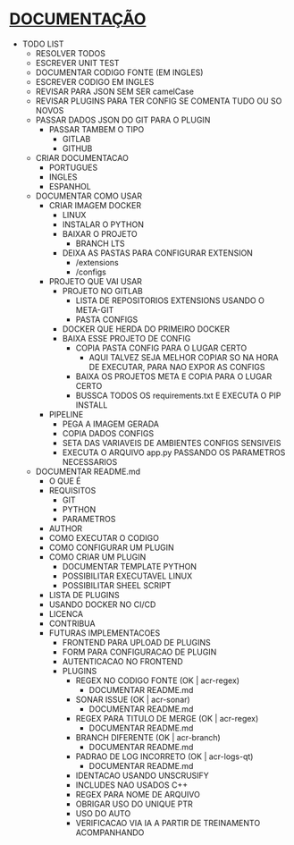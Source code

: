 # [DOCUMENTAÇÃO](https://github.com/automatic-code-review/docs/wiki)

- TODO LIST
    - RESOLVER TODOS
    - ESCREVER UNIT TEST
    - DOCUMENTAR CODIGO FONTE (EM INGLES)
    - ESCREVER CODIGO EM INGLES
    - REVISAR PARA JSON SEM SER camelCase
    - REVISAR PLUGINS PARA TER CONFIG SE COMENTA TUDO OU SO NOVOS
    - PASSAR DADOS JSON DO GIT PARA O PLUGIN
        - PASSAR TAMBEM O TIPO
            - GITLAB
            - GITHUB
    - CRIAR DOCUMENTACAO
        - PORTUGUES
        - INGLES
        - ESPANHOL
    - DOCUMENTAR COMO USAR
        - CRIAR IMAGEM DOCKER
            - LINUX
            - INSTALAR O PYTHON
            - BAIXAR O PROJETO
                - BRANCH LTS
            - DEIXA AS PASTAS PARA CONFIGURAR EXTENSION
                - /extensions
                - /configs
        - PROJETO QUE VAI USAR
            - PROJETO NO GITLAB
                - LISTA DE REPOSITORIOS EXTENSIONS USANDO O META-GIT
                - PASTA CONFIGS
            - DOCKER QUE HERDA DO PRIMEIRO DOCKER
            - BAIXA ESSE PROJETO DE CONFIG
                - COPIA PASTA CONFIG PARA O LUGAR CERTO
                    - AQUI TALVEZ SEJA MELHOR COPIAR SO NA HORA DE EXECUTAR, PARA NAO EXPOR AS CONFIGS
                - BAIXA OS PROJETOS META E COPIA PARA O LUGAR CERTO
                - BUSSCA TODOS OS requirements.txt E EXECUTA O PIP INSTALL
        - PIPELINE
            - PEGA A IMAGEM GERADA
            - COPIA DADOS CONFIGS
            - SETA DAS VARIAVEIS DE AMBIENTES CONFIGS SENSIVEIS
            - EXECUTA O ARQUIVO app.py PASSANDO OS PARAMETROS NECESSARIOS
    - DOCUMENTAR README.md
        - O QUE É
        - REQUISITOS
            - GIT
            - PYTHON
            - PARAMETROS
        - AUTHOR
        - COMO EXECUTAR O CODIGO
        - COMO CONFIGURAR UM PLUGIN
        - COMO CRIAR UM PLUGIN
            - DOCUMENTAR TEMPLATE PYTHON
            - POSSIBILITAR EXECUTAVEL LINUX
            - POSSIBILITAR SHEEL SCRIPT
        - LISTA DE PLUGINS
        - USANDO DOCKER NO CI/CD
        - LICENCA
        - CONTRIBUA
        - FUTURAS IMPLEMENTACOES
            - FRONTEND PARA UPLOAD DE PLUGINS
            - FORM PARA CONFIGURACAO DE PLUGIN
            - AUTENTICACAO NO FRONTEND
            - PLUGINS
                - REGEX NO CODIGO FONTE (OK | acr-regex)
                    - DOCUMENTAR README.md
                - SONAR ISSUE (OK | acr-sonar)
                    - DOCUMENTAR README.md
                - REGEX PARA TITULO DE MERGE (OK | acr-regex)
                    - DOCUMENTAR README.md
                - BRANCH DIFERENTE  (OK | acr-branch)
                    - DOCUMENTAR README.md
                - PADRAO DE LOG INCORRETO (OK | acr-logs-qt)
                    - DOCUMENTAR README.md
                - IDENTACAO USANDO UNSCRUSIFY
                - INCLUDES NAO USADOS C++
                - REGEX PARA NOME DE ARQUIVO
                - OBRIGAR USO DO UNIQUE PTR
                - USO DO AUTO
                - VERIFICACAO VIA IA A PARTIR DE TREINAMENTO ACOMPANHANDO
